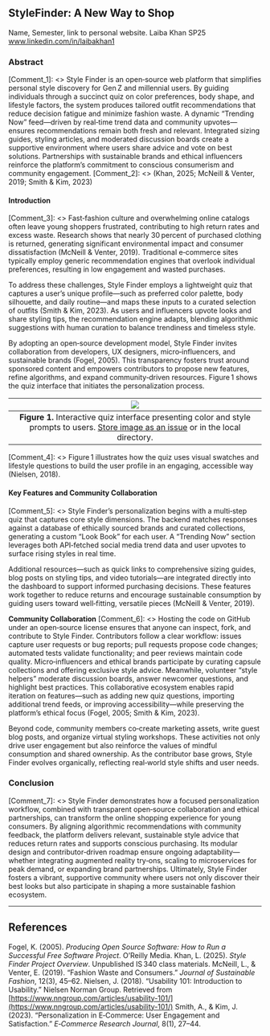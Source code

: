 ## StyleFinder: A New Way to Shop
Name, Semester, link to personal website.
Laiba Khan
SP25
www.linkedin.com/in/laibakhan1 


### Abstract

\[Comment\_1]: <> Style Finder is an open‑source web platform that simplifies personal style discovery for Gen Z and millennial users. By guiding individuals through a succinct quiz on color preferences, body shape, and lifestyle factors, the system produces tailored outfit recommendations that reduce decision fatigue and minimize fashion waste. A dynamic “Trending Now” feed—driven by real‑time trend data and community upvotes—ensures recommendations remain both fresh and relevant. Integrated sizing guides, styling articles, and moderated discussion boards create a supportive environment where users share advice and vote on best solutions. Partnerships with sustainable brands and ethical influencers reinforce the platform’s commitment to conscious consumerism and community engagement. \[Comment\_2]: <> (Khan, 2025; McNeill & Venter, 2019; Smith & Kim, 2023)

#### Introduction

\[Comment\_3]: <> Fast‑fashion culture and overwhelming online catalogs often leave young shoppers frustrated, contributing to high return rates and excess waste. Research shows that nearly 30 percent of purchased clothing is returned, generating significant environmental impact and consumer dissatisfaction (McNeill & Venter, 2019). Traditional e‑commerce sites typically employ generic recommendation engines that overlook individual preferences, resulting in low engagement and wasted purchases.

To address these challenges, Style Finder employs a lightweight quiz that captures a user’s unique profile—such as preferred color palette, body silhouette, and daily routine—and maps these inputs to a curated selection of outfits (Smith & Kim, 2023). As users and influencers upvote looks and share styling tips, the recommendation engine adapts, blending algorithmic suggestions with human curation to balance trendiness and timeless style.

By adopting an open‑source development model, Style Finder invites collaboration from developers, UX designers, micro‑influencers, and sustainable brands (Fogel, 2005). This transparency fosters trust around sponsored content and empowers contributors to propose new features, refine algorithms, and expand community‑driven resources. Figure 1 shows the quiz interface that initiates the personalization process.

|                                                ![](https://user-images.githubusercontent.com/38323286/233691025-55deb1db-3e35-4589-8c55-4f859f8e41cd.jpg)                                               |
| :-----------------------------------------------------------------------------------------------------------------------------------------------------------------------------------------------------: |
| **Figure 1.** Interactive quiz interface presenting color and style prompts to users. [Store image as an issue](https://github.com/OREL-group/Project-Management/issues/279) or in the local directory. |

\[Comment\_4]: <> Figure 1 illustrates how the quiz uses visual swatches and lifestyle questions to build the user profile in an engaging, accessible way (Nielsen, 2018).

#### Key Features and Community Collaboration

\[Comment\_5]: <> Style Finder’s personalization begins with a multi‑step quiz that captures core style dimensions. The backend matches responses against a database of ethically sourced brands and curated collections, generating a custom “Look Book” for each user. A “Trending Now” section leverages both API‑fetched social media trend data and user upvotes to surface rising styles in real time.

Additional resources—such as quick links to comprehensive sizing guides, blog posts on styling tips, and video tutorials—are integrated directly into the dashboard to support informed purchasing decisions. These features work together to reduce returns and encourage sustainable consumption by guiding users toward well‑fitting, versatile pieces (McNeill & Venter, 2019).

**Community Collaboration**
\[Comment\_6]: <> Hosting the code on GitHub under an open‑source license ensures that anyone can inspect, fork, and contribute to Style Finder. Contributors follow a clear workflow: issues capture user requests or bug reports; pull requests propose code changes; automated tests validate functionality; and peer reviews maintain code quality. Micro‑influencers and ethical brands participate by curating capsule collections and offering exclusive style advice. Meanwhile, volunteer “style helpers” moderate discussion boards, answer newcomer questions, and highlight best practices. This collaborative ecosystem enables rapid iteration on features—such as adding new quiz questions, importing additional trend feeds, or improving accessibility—while preserving the platform’s ethical focus (Fogel, 2005; Smith & Kim, 2023).

Beyond code, community members co‑create marketing assets, write guest blog posts, and organize virtual styling workshops. These activities not only drive user engagement but also reinforce the values of mindful consumption and shared ownership. As the contributor base grows, Style Finder evolves organically, reflecting real‑world style shifts and user needs.

### Conclusion

\[Comment\_7]: <> Style Finder demonstrates how a focused personalization workflow, combined with transparent open‑source collaboration and ethical partnerships, can transform the online shopping experience for young consumers. By aligning algorithmic recommendations with community feedback, the platform delivers relevant, sustainable style advice that reduces return rates and supports conscious purchasing. Its modular design and contributor‑driven roadmap ensure ongoing adaptability—whether integrating augmented reality try‑ons, scaling to microservices for peak demand, or expanding brand partnerships. Ultimately, Style Finder fosters a vibrant, supportive community where users not only discover their best looks but also participate in shaping a more sustainable fashion ecosystem.

---

## References

Fogel, K. (2005). *Producing Open Source Software: How to Run a Successful Free Software Project*. O’Reilly Media.
Khan, L. (2025). *Style Finder Project Overview*. Unpublished IS 340 class materials.
McNeill, L., & Venter, E. (2019). “Fashion Waste and Consumers.” *Journal of Sustainable Fashion*, 12(3), 45–62.
Nielsen, J. (2018). “Usability 101: Introduction to Usability.” Nielsen Norman Group. Retrieved from [https://www.nngroup.com/articles/usability-101/](https://www.nngroup.com/articles/usability-101/)
Smith, A., & Kim, J. (2023). “Personalization in E‑Commerce: User Engagement and Satisfaction.” *E‑Commerce Research Journal*, 8(1), 27–44.
